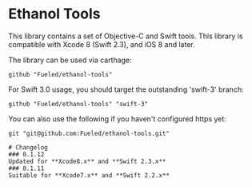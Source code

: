 # Ethanol Tools

This library contains a set of Objective-C and Swift tools.
This library is compatible with Xcode 8 (Swift 2.3), and iOS 8 and later.

The library can be used via carthage:

	github "Fueled/ethanol-tools"

For Swift 3.0 usage, you should target the outstanding 'swift-3' branch:

	github "Fueled/ethanol-tools" "swift-3"

You can also use the following if you haven't configured https yet:

	git "git@github.com:Fueled/ethanol-tools.git"

	# Changelog
	### 0.1.12
	Updated for **Xcode8.x** and **Swift 2.3.x**
	### 0.1.11
	Suitable for **Xcode7.x** and **Swift 2.2.x**
